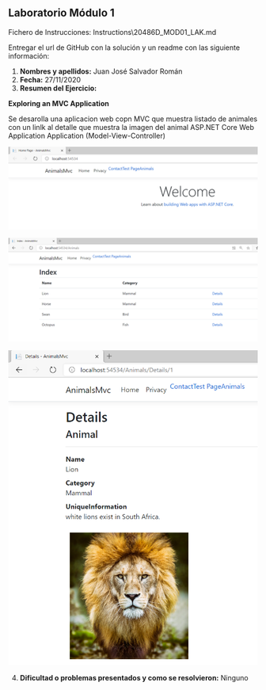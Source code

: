 ## Laboratorio Módulo 1

Fichero de Instrucciones: Instructions\20486D_MOD01_LAK.md

Entregar el url de GitHub con la solución y un readme con las siguiente información:

1. **Nombres y apellidos:** Juan José Salvador Román
2. **Fecha:** 27/11/2020
3. **Resumen del Ejercicio:** 


**Exploring an MVC Application**

Se desarolla una aplicacion web copn MVC que muestra listado de animales con un linlk al detalle que muestra la imagen del animal
ASP.NET Core Web Application
  Application (Model-View-Controller)



![image-20201118235530891](image-20201118235530891.png)

![image-20201118235544029](image-20201118235544029.png)

![image-20201118235558420](image-20201118235558420.png)


4. **Dificultad o problemas presentados y como se resolvieron:** Ninguno
